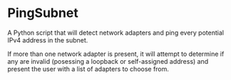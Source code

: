 # PingSubnet
A Python script that will detect network adapters and ping every potential IPv4 address in the subnet.

If more than one network adapter is present, it will attempt to determine if any are invalid (posessing a loopback or self-assigned address) and present the user with a list of adapters to choose from.
